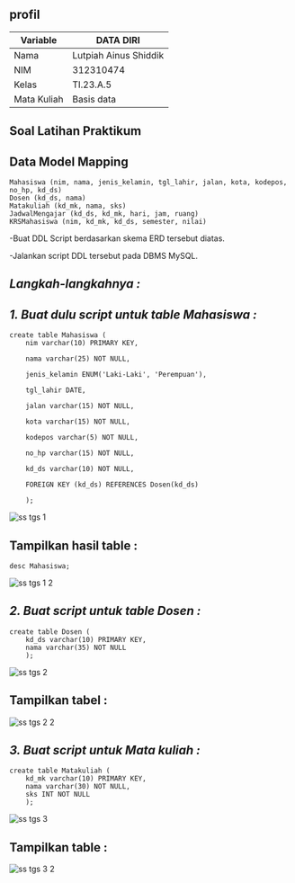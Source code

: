 ## profil

| Variable       |    DATA DIRI         |
| ---------------| ----------------     |
| Nama           | Lutpiah Ainus Shiddik|                                     
| NIM            | 312310474            |
| Kelas          | TI.23.A.5            |
| Mata Kuliah    |Basis data            |

## Soal Latihan Praktikum

## Data Model Mapping

```
Mahasiswa (nim, nama, jenis_kelamin, tgl_lahir, jalan, kota, kodepos, no_hp, kd_ds)
Dosen (kd_ds, nama)
Matakuliah (kd_mk, nama, sks)
JadwalMengajar (kd_ds, kd_mk, hari, jam, ruang)
KRSMahasiswa (nim, kd_mk, kd_ds, semester, nilai)
```

-Buat DDL Script berdasarkan skema ERD tersebut diatas.

-Jalankan script DDL tersebut pada DBMS MySQL.

## *Langkah-langkahnya :*

## *1. Buat dulu script untuk table Mahasiswa :*


```
create table Mahasiswa (
    nim varchar(10) PRIMARY KEY,
    
    nama varchar(25) NOT NULL,
    
    jenis_kelamin ENUM('Laki-Laki', 'Perempuan'),
    
    tgl_lahir DATE,
    
    jalan varchar(15) NOT NULL,
    
    kota varchar(15) NOT NULL,
    
    kodepos varchar(5) NOT NULL,
    
    no_hp varchar(15) NOT NULL,
    
    kd_ds varchar(10) NOT NULL,
    
    FOREIGN KEY (kd_ds) REFERENCES Dosen(kd_ds)
    
    );
```
![ss tgs 1](https://github.com/lutpi9/tugas.pert.7/assets/147919251/3fbefab1-1eda-4d91-81ca-a73e2e626451)

## Tampilkan hasil table :

```
desc Mahasiswa;
```
![ss tgs 1 2](https://github.com/lutpi9/tugas.pert.7/assets/147919251/364a1ccc-5c38-4cc2-9015-9f89f19426a2)

## *2. Buat script untuk table Dosen :*
```
create table Dosen (
    kd_ds varchar(10) PRIMARY KEY,
    nama varchar(35) NOT NULL
    );
```
![ss tgs 2](https://github.com/lutpi9/tugas.pert.7/assets/147919251/7e8e5914-fe19-46a4-a039-b853eff81aef)
## Tampilkan tabel :
![ss tgs 2 2](https://github.com/lutpi9/tugas.pert.7/assets/147919251/07b5ddeb-ff4b-4411-8238-c8de753f21f1)

## *3. Buat script untuk Mata kuliah :*
```
create table Matakuliah (
    kd_mk varchar(10) PRIMARY KEY,
    nama varchar(30) NOT NULL,
    sks INT NOT NULL
    );
```
![ss tgs 3](https://github.com/lutpi9/tugas.pert.7/assets/147919251/37700698-4674-4329-b842-80e67bb1737c)
## Tampilkan table :
![ss tgs 3 2](https://github.com/lutpi9/tugas.pert.7/assets/147919251/bbf180aa-7d8d-4e51-84f7-ceef209a4abc)







